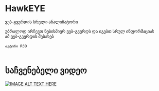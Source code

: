 # HawkEYE
ვებ-გვერდის სრული ანალიზატორი 

უბრალოდ ირჩევთ ნებისმიერ ვებ-გვერდს და იგებთ სრულ ინფორმაციას ამ ვებ-გვერდის შესახებ<br><br>
`ავტორი R3D`
<br><br>

# საჩვენებელი ვიდეო
[![IMAGE ALT TEXT HERE](https://img.youtube.com/vi/JGmSSkZLLnM/0.jpg)](https://www.youtube.com/watch?v=JGmSSkZLLnM)
